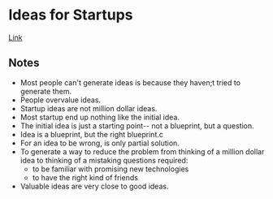 # Ideas for Startups

[Link](http://paulgraham.com/ideas.html)

## Notes

- Most people can't generate ideas is because they haven;t tried to generate them.
- People overvalue ideas.
- Startup ideas are not million dollar ideas.
- Most startup end up nothing like the initial idea.
- The initial idea is just a starting point-- not a blueprint, but a question.
- Idea is a blueprint, but the right blueprint.c
- For an idea to be wrong, is only partial solution.
- To generate a way to reduce the problem from thinking of a million dollar idea to thinking of a mistaking questions required:
    - to be familiar with promising new technologies
    - to have the right kind of friends
- Valuable ideas are very close to good ideas.

